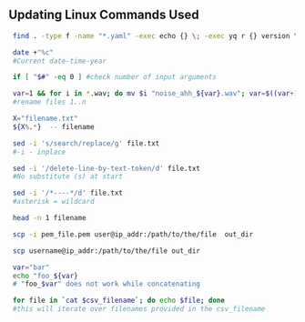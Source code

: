 ## Updating Linux Commands Used 

 ```bash
  find . -type f -name "*.yaml" -exec echo {} \; -exec yq r {} version \; -exec echo "" \;
  ```
  
 ```bash
  date +"%c" 
  #Current date-time-year
  ```
  
 ```bash
  if [ "$#" -eq 0 ] #check number of input arguments
  ```
  
 ```bash
  var=1 && for i in *.wav; do mv $i "noise_ahh_${var}.wav"; var=$((var+1)); done
  #rename files 1..n
  ```

 ```bash
  X="filename.txt"
  ${X%.*}  -- filename 
  ```
  
 ```bash
  sed -i 's/search/replace/g' file.txt
  #-i - inplace
  ```

 ```bash
  sed -i '/delete-line-by-text-token/d' file.txt
  #No substitute (s) at start
  ```

 ```bash
  sed -i '/*----*/d' file.txt
  #asterisk = wildcard
  ```

 ```bash
  head -n 1 filename 
  ```

 ```bash
  scp -i pem_file.pem user@ip_addr:/path/to/the/file  out_dir 
  ```
  
 ```bash
  scp username@ip_addr:/path/to/the/file out_dir 
  ```
  
 ```bash
  var="bar"
  echo "foo_${var}
  # "foo_$var" does not work while concatenating  
  ```
 ```bash
  for file in `cat $csv_filename`; do echo $file; done
  #this will iterate over filenames provided in the csv_filename
  ```




